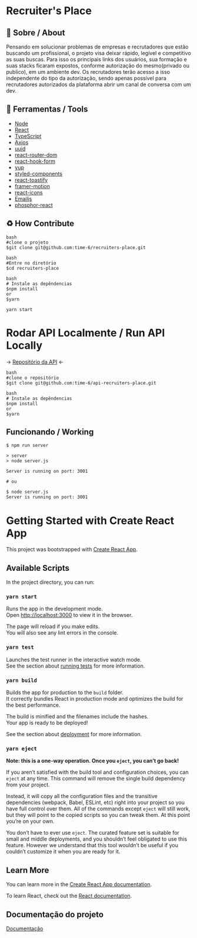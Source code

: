 # Recruiter's Place

## 📕 Sobre / About

Pensando em solucionar problemas de empresas e recrutadores que estão buscando um profissional, o projeto visa deixar rápido, legível e competitivo as suas buscas. Para isso os principais links dos usuários, sua formação e suas stacks ficaram expostos, conforme autorização do mesmo(privado ou publico), em um ambiente dev. Os recrutadores terão acesso a isso independente do tipo da autorização, sendo apenas possível para recrutadores autorizados da plataforma abrir um canal de conversa com um dev.

## 🔧 Ferramentas / Tools

- [Node](https://nodejs.org/en/)
- [React](https://reactjs.org/)
- [TypeScript](https://www.typescriptlang.org/)
- [Axios](https://axios-http.com/docs/intro)
- [uuid](https://www.npmjs.com/package/uuid)
- [react-router-dom](https://reactrouter.com/en/main)
- [react-hook-form](https://react-hook-form.com/)
- [yup](https://www.npmjs.com/package/yup)
- [styled-components](https://styled-components.com/)
- [react-toastify](https://www.npmjs.com/package/react-toastify)
- [framer-motion](https://www.framer.com/docs/)
- [react-icons](https://react-icons.github.io/react-icons/)
- [Emailjs](https://www.emailjs.com/docs/)
- [phosphor-react](https://phosphoricons.com/)

## ♻ How Contribute

```
bash
#clone o projeto
$git clone git@github.com:time-6/recruiters-place.git
```

```
bash
#Entre no diretório
$cd recruiters-place
```

```
bash
# Instale as depêndencias
$npm install
or
$yarn
```

```
yarn start
```

# Rodar API Localmente / Run API Locally

-> <a href="https://github.com/time-6/api-recruiters-place" target="blank_">Repositório da API</a> <-

```
bash
#clone o repositório
$git clone git@github.com:time-6/api-recruiters-place.git
```

```
bash
# Instale as depêndencias
$npm install
or
$yarn
```

<h2>Funcionando / Working</h2>

```
$ npm run server

> server
> node server.js

Server is running on port: 3001

# ou

$ node server.js
Server is running on port: 3001
```

# Getting Started with Create React App

This project was bootstrapped with [Create React App](https://github.com/facebook/create-react-app).

## Available Scripts

In the project directory, you can run:

### `yarn start`

Runs the app in the development mode.\
Open [http://localhost:3000](http://localhost:3000) to view it in the browser.

The page will reload if you make edits.\
You will also see any lint errors in the console.

### `yarn test`

Launches the test runner in the interactive watch mode.\
See the section about [running tests](https://facebook.github.io/create-react-app/docs/running-tests) for more information.

### `yarn build`

Builds the app for production to the `build` folder.\
It correctly bundles React in production mode and optimizes the build for the best performance.

The build is minified and the filenames include the hashes.\
Your app is ready to be deployed!

See the section about [deployment](https://facebook.github.io/create-react-app/docs/deployment) for more information.

### `yarn eject`

**Note: this is a one-way operation. Once you `eject`, you can’t go back!**

If you aren’t satisfied with the build tool and configuration choices, you can `eject` at any time. This command will remove the single build dependency from your project.

Instead, it will copy all the configuration files and the transitive dependencies (webpack, Babel, ESLint, etc) right into your project so you have full control over them. All of the commands except `eject` will still work, but they will point to the copied scripts so you can tweak them. At this point you’re on your own.

You don’t have to ever use `eject`. The curated feature set is suitable for small and middle deployments, and you shouldn’t feel obligated to use this feature. However we understand that this tool wouldn’t be useful if you couldn’t customize it when you are ready for it.

## Learn More

You can learn more in the [Create React App documentation](https://facebook.github.io/create-react-app/docs/getting-started).

To learn React, check out the [React documentation](https://reactjs.org/).

## Documentação do projeto

[Documentação](https://github.com/MatheusMoura-M/e-commerce-cars-shop-back)
